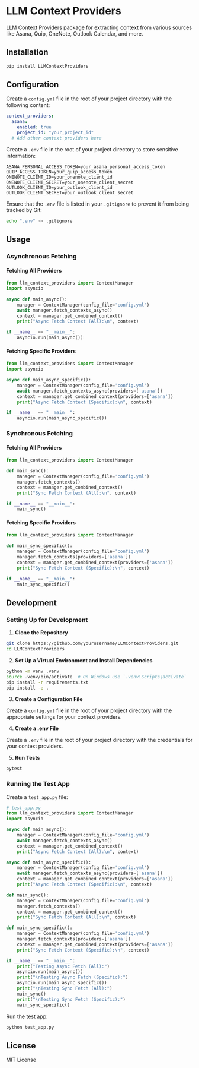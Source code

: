 # LLM Context Providers

LLM Context Providers package for extracting context from various sources like Asana, Quip, OneNote, Outlook Calendar, and more.

## Installation

```bash
pip install LLMContextProviders
```

## Configuration

Create a `config.yml` file in the root of your project directory with the following content:

```yaml
context_providers:
  asana:
    enabled: true
    project_id: "your_project_id"
  # Add other context providers here
```

Create a `.env` file in the root of your project directory to store sensitive information:

```
ASANA_PERSONAL_ACCESS_TOKEN=your_asana_personal_access_token
QUIP_ACCESS_TOKEN=your_quip_access_token
ONENOTE_CLIENT_ID=your_onenote_client_id
ONENOTE_CLIENT_SECRET=your_onenote_client_secret
OUTLOOK_CLIENT_ID=your_outlook_client_id
OUTLOOK_CLIENT_SECRET=your_outlook_client_secret
```

Ensure that the `.env` file is listed in your `.gitignore` to prevent it from being tracked by Git:

```bash
echo ".env" >> .gitignore
```

## Usage

### Asynchronous Fetching

#### Fetching All Providers

```python
from llm_context_providers import ContextManager
import asyncio

async def main_async():
    manager = ContextManager(config_file='config.yml')
    await manager.fetch_contexts_async()
    context = manager.get_combined_context()
    print("Async Fetch Context (All):\n", context)

if __name__ == "__main__":
    asyncio.run(main_async())
```

#### Fetching Specific Providers

```python
from llm_context_providers import ContextManager
import asyncio

async def main_async_specific():
    manager = ContextManager(config_file='config.yml')
    await manager.fetch_contexts_async(providers=['asana'])
    context = manager.get_combined_context(providers=['asana'])
    print("Async Fetch Context (Specific):\n", context)

if __name__ == "__main__":
    asyncio.run(main_async_specific())
```

### Synchronous Fetching

#### Fetching All Providers

```python
from llm_context_providers import ContextManager

def main_sync():
    manager = ContextManager(config_file='config.yml')
    manager.fetch_contexts()
    context = manager.get_combined_context()
    print("Sync Fetch Context (All):\n", context)

if __name__ == "__main__":
    main_sync()
```

#### Fetching Specific Providers

```python
from llm_context_providers import ContextManager

def main_sync_specific():
    manager = ContextManager(config_file='config.yml')
    manager.fetch_contexts(providers=['asana'])
    context = manager.get_combined_context(providers=['asana'])
    print("Sync Fetch Context (Specific):\n", context)

if __name__ == "__main__":
    main_sync_specific()
```

## Development

### Setting Up for Development

1. **Clone the Repository**

```bash
git clone https://github.com/yourusername/LLMContextProviders.git
cd LLMContextProviders
```

2. **Set Up a Virtual Environment and Install Dependencies**

```bash
python -m venv .venv
source .venv/bin/activate  # On Windows use `.venv\Scripts\activate`
pip install -r requirements.txt
pip install -e .
```

3. **Create a Configuration File**

Create a `config.yml` file in the root of your project directory with the appropriate settings for your context providers.

4. **Create a .env File**

Create a `.env` file in the root of your project directory with the credentials for your context providers.

5. **Run Tests**

```bash
pytest
```

### Running the Test App

Create a `test_app.py` file:

```python
# test_app.py
from llm_context_providers import ContextManager
import asyncio

async def main_async():
    manager = ContextManager(config_file='config.yml')
    await manager.fetch_contexts_async()
    context = manager.get_combined_context()
    print("Async Fetch Context (All):\n", context)

async def main_async_specific():
    manager = ContextManager(config_file='config.yml')
    await manager.fetch_contexts_async(providers=['asana'])
    context = manager.get_combined_context(providers=['asana'])
    print("Async Fetch Context (Specific):\n", context)

def main_sync():
    manager = ContextManager(config_file='config.yml')
    manager.fetch_contexts()
    context = manager.get_combined_context()
    print("Sync Fetch Context (All):\n", context)

def main_sync_specific():
    manager = ContextManager(config_file='config.yml')
    manager.fetch_contexts(providers=['asana'])
    context = manager.get_combined_context(providers=['asana'])
    print("Sync Fetch Context (Specific):\n", context)

if __name__ == "__main__":
    print("Testing Async Fetch (All):")
    asyncio.run(main_async())
    print("\nTesting Async Fetch (Specific):")
    asyncio.run(main_async_specific())
    print("\nTesting Sync Fetch (All):")
    main_sync()
    print("\nTesting Sync Fetch (Specific):")
    main_sync_specific()
```

Run the test app:

```bash
python test_app.py
```

## License

MIT License
